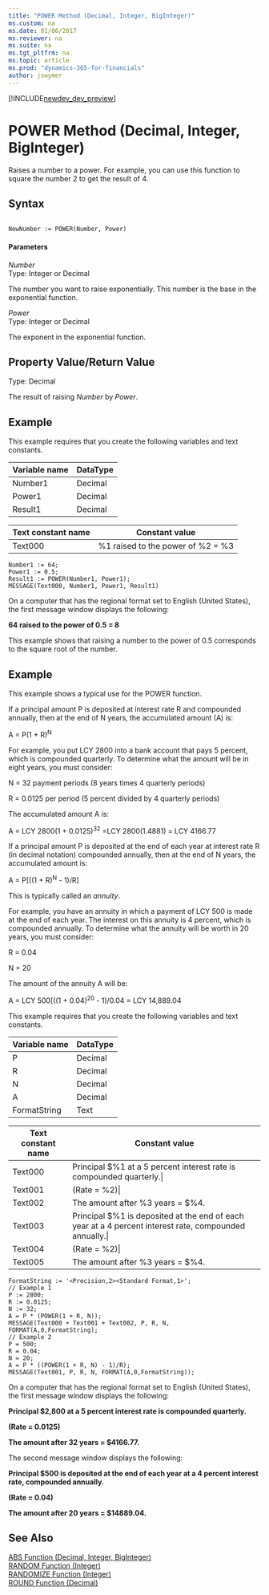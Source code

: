 ```yaml
---
title: "POWER Method (Decimal, Integer, BigInteger)"
ms.custom: na
ms.date: 01/06/2017
ms.reviewer: na
ms.suite: na
ms.tgt_pltfrm: na
ms.topic: article
ms.prod: "dynamics-365-for-financials"
author: jswymer
---
```


[!INCLUDE[newdev_dev_preview](../includes/newdev_dev_preview.md)]

# POWER Method (Decimal, Integer, BigInteger)
Raises a number to a power. For example, you can use this function to square the number 2 to get the result of 4.  

## Syntax  

```  

NewNumber := POWER(Number, Power)  
```  

#### Parameters  
 *Number*  
 Type: Integer or Decimal  

 The number you want to raise exponentially. This number is the base in the exponential function.  

 *Power*  
 Type: Integer or Decimal  

 The exponent in the exponential function.  

## Property Value/Return Value  
 Type: Decimal  

 The result of raising *Number* by *Power*.  

## Example  
 This example requires that you create the following variables and text constants.  

|Variable name|DataType|  
|-------------------|--------------|  
|Number1|Decimal|  
|Power1|Decimal|  
|Result1|Decimal|  

|Text constant name|Constant value|  
|------------------------|--------------------|  
|Text000|%1 raised to the power of %2 = %3|  

```  
Number1 := 64;   
Power1 := 0.5;  
Result1 := POWER(Number1, Power1);  
MESSAGE(Text000, Number1, Power1, Result1)  
```  

 On a computer that has the regional format set to English \(United States\), the first message window displays the following:  

 **64 raised to the power of 0.5 = 8**  

 This example shows that raising a number to the power of 0.5 corresponds to the square root of the number.  

## Example  
 This example shows a typical use for the POWER function.  

 If a principal amount P is deposited at interest rate R and compounded annually, then at the end of N years, the accumulated amount \(A\) is:  

 A = P\(1 + R\)<sup>N</sup>  

 For example, you put LCY 2800 into a bank account that pays 5 percent, which is compounded quarterly. To determine what the amount will be in eight years, you must consider:  

 N = 32 payment periods \(8 years times 4 quarterly periods\)  

 R = 0.0125 per period \(5 percent divided by 4 quarterly periods\)  

 The accumulated amount A is:  

 A = LCY 2800\(1 + 0.0125\)<sup>32</sup> =LCY 2800\(1.4881\) = LCY 4166.77  

 If a principal amount P is deposited at the end of each year at interest rate R \(in decimal notation\) compounded annually, then at the end of N years, the accumulated amount is:  

 A = P\[\(\(1 + R\)<sup>N</sup> - 1\)/R\]  

 This is typically called an *annuity*.  

 For example, you have an annuity in which a payment of LCY 500 is made at the end of each year. The interest on this annuity is 4 percent, which is compounded annually. To determine what the annuity will be worth in 20 years, you must consider:  

 R = 0.04  

 N = 20  

 The amount of the annuity A will be:  

 A = LCY 500\[\(\(1 + 0.04\)<sup>20</sup> - 1\)/0.04 = LCY 14,889.04  

 This example requires that you create the following variables and text constants.  

|Variable name|DataType|  
|-------------------|--------------|  
|P|Decimal|  
|R|Decimal|  
|N|Decimal|  
|A|Decimal|  
|FormatString|Text|  

|Text constant name|Constant value|  
|------------------------|--------------------|  
|Text000|Principal $%1 at a 5 percent interest rate is compounded quarterly.\\|  
|Text001|\(Rate = %2\)\\|  
|Text002|The amount after %3 years = $%4.|  
|Text003|Principal $%1 is deposited at the end of each year at a 4 percent interest rate, compounded annually.\\|  
|Text004|\(Rate = %2\)\\|  
|Text005|The amount after %3 years = $%4.|  

```  
FormatString := '<Precision,2><Standard Format,1>';  
// Example 1  
P := 2800;  
R := 0.0125;  
N := 32;  
A = P * (POWER(1 + R, N));  
MESSAGE(Text000 + Text001 + Text002, P, R, N, FORMAT(A,0,FormatString);  
// Example 2  
P = 500;  
R = 0.04;  
N = 20;  
A = P * ((POWER(1 + R, N) - 1)/R);  
MESSAGE(Text001, P, R, N, FORMAT(A,0,FormatString));  
```  

 On a computer that has the regional format set to English \(United States\), the first message window displays the following:  

 **Principal $2,800 at a 5 percent interest rate is compounded quarterly.**  

 **\(Rate = 0.0125\)**  

 **The amount after 32 years = $4166.77.**  

 The second message window displays the following:  

 **Principal $500 is deposited at the end of each year at a 4 percent interest rate, compounded annually.**  

 **\(Rate = 0.04\)**  

 **The amount after 20 years = $14889.04.**  

## See Also  
 [ABS Function \(Decimal, Integer, BigInteger\)](devenv-abs-function-decimal-integer-biginteger.md)   
 [RANDOM Function \(Integer\)](devenv-random-function-integer.md)   
 [RANDOMIZE Function \(Integer\)](devenv-randomize-function-integer.md)   
 [ROUND Function \(Decimal\)](devenv-round-function-decimal.md)
